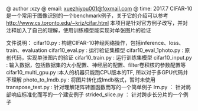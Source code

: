 @ author :xzy
@ email: xuezhiyou001@foxmail.com
@ time: 2017.7
CIFAR-10 是一个常用于图像识别的一个benchmark例子，关于它的介绍可以参考
http://www.cs.toronto.edu/~kriz/cifar.html
本项目是针对官方例子改写，并对注释加入了自己的理解，使用训练模型能实现对单张图片的验证

文件说明：
cifar10.py : 构建CIFAR-10神经网络操作，包括inference、loss、train、evaluation
cifar10_eval.py : 运行验证集模型
cifar10_eval_1photo.py : 原创代码，实现单张图片的验证
cifar10_train.py : 运行训练集模型
cifar10_input.py : 输入数据，包括数据集的大小配置、神经层的配置、filter卷积核的参数配置等
cifar10_multi_gpu.py :本人的机器只能跑CPU版本的TF, 所以对于多GPU代码并不理解
photo_to_lmdb.py : 将图片转化成lmdb格式，暂时未使用
<test>
transpose_test.py : 针对理解矩阵转置函数而写的一个简单例子
lrn.py ： 针对局部响应标准化而写的一个建安例子
strided_slice.py ： 针对跨步长分片的一个例子


